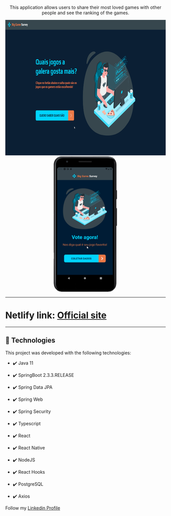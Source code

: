 <p align="center">This application allows users to share their most loved games with other people and see the ranking of the games.</p>

<div align="center" >
  <img src="./github/bigGameWeb.gif" alt="demo-web" height="425">
  <img src="./github/bigGameAndroid.gif" alt="demo-mobile" height="425">
</div>

---

# Netlify link: [Official site](https://survey-rogeriobento.netlify.app/)

---

## 🚀 Technologies

This project was developed with the following technologies:

- ✔️ Java 11

- ✔️ SpringBoot 2.3.3.RELEASE

- ✔️ Spring Data JPA

- ✔️ Spring Web

- ✔️ Spring Security

- ✔️ Typescript

- ✔️ React

- ✔️ React Native

- ✔️ NodeJS

- ✔️ React Hooks

- ✔️ PostgreSQL

- ✔️ Axios


Follow my [Linkedin Profile](https://www.linkedin.com/in/-rogerio-bento/)
